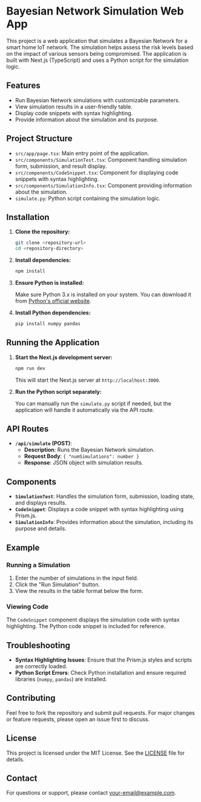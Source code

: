 # Bayesian Network Simulation Web App

This project is a web application that simulates a Bayesian Network for a smart home IoT network. The simulation helps assess the risk levels based on the impact of various sensors being compromised. The application is built with Next.js (TypeScript) and uses a Python script for the simulation logic.

## Features

- Run Bayesian Network simulations with customizable parameters.
- View simulation results in a user-friendly table.
- Display code snippets with syntax highlighting.
- Provide information about the simulation and its purpose.

## Project Structure

- `src/app/page.tsx`: Main entry point of the application.
- `src/components/SimulationTest.tsx`: Component handling simulation form, submission, and result display.
- `src/components/CodeSnippet.tsx`: Component for displaying code snippets with syntax highlighting.
- `src/components/SimulationInfo.tsx`: Component providing information about the simulation.
- `simulate.py`: Python script containing the simulation logic.

## Installation

1. **Clone the repository:**

    ```bash
    git clone <repository-url>
    cd <repository-directory>
    ```

2. **Install dependencies:**

    ```bash
    npm install
    ```

3. **Ensure Python is installed:** 

   Make sure Python 3.x is installed on your system. You can download it from [Python's official website](https://www.python.org/downloads/).

4. **Install Python dependencies:**

    ```bash
    pip install numpy pandas
    ```

## Running the Application

1. **Start the Next.js development server:**

    ```bash
    npm run dev
    ```

   This will start the Next.js server at `http://localhost:3000`.

2. **Run the Python script separately:**

    You can manually run the `simulate.py` script if needed, but the application will handle it automatically via the API route.

## API Routes

- **`/api/simulate` (POST)**: 
  - **Description**: Runs the Bayesian Network simulation.
  - **Request Body**: `{ "numSimulations": number }`
  - **Response**: JSON object with simulation results.

## Components

- **`SimulationTest`**: Handles the simulation form, submission, loading state, and displays results.
- **`CodeSnippet`**: Displays a code snippet with syntax highlighting using Prism.js.
- **`SimulationInfo`**: Provides information about the simulation, including its purpose and details.

## Example

### Running a Simulation

1. Enter the number of simulations in the input field.
2. Click the "Run Simulation" button.
3. View the results in the table format below the form.

### Viewing Code

The `CodeSnippet` component displays the simulation code with syntax highlighting. The Python code snippet is included for reference.

## Troubleshooting

- **Syntax Highlighting Issues**: Ensure that the Prism.js styles and scripts are correctly loaded.
- **Python Script Errors**: Check Python installation and ensure required libraries (`numpy`, `pandas`) are installed.

## Contributing

Feel free to fork the repository and submit pull requests. For major changes or feature requests, please open an issue first to discuss.

## License

This project is licensed under the MIT License. See the [LICENSE](LICENSE) file for details.

## Contact

For questions or support, please contact [your-email@example.com](mailto:your-email@example.com).
